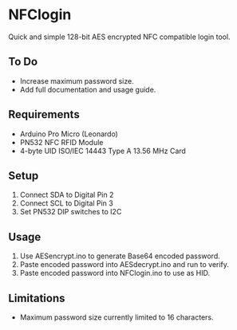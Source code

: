# NFClogin
Quick and simple 128-bit AES encrypted NFC compatible login tool.

## To Do
- Increase maximum password size.
- Add full documentation and usage guide.

## Requirements
- Arduino Pro Micro (Leonardo)
- PN532 NFC RFID Module
- 4-byte UID ISO/IEC 14443 Type A 13.56 MHz Card

## Setup
1. Connect SDA to Digital Pin 2
2. Connect SCL to Digital Pin 3
3. Set PN532 DIP switches to I2C

## Usage
1. Use AESencrypt.ino to generate Base64 encoded password.
2. Paste encoded password into AESdecrypt.ino and run to verify.
3. Paste encoded password into NFClogin.ino to use as HID.

## Limitations
- Maximum password size currently limited to 16 characters.
